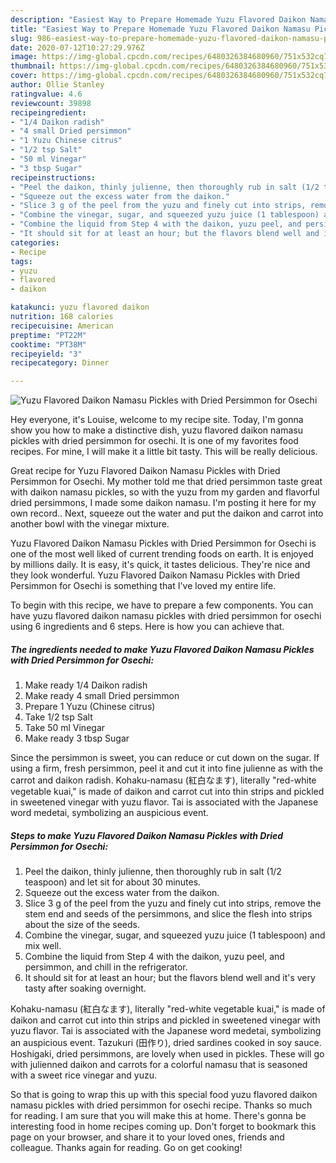 ```yaml
---
description: "Easiest Way to Prepare Homemade Yuzu Flavored Daikon Namasu Pickles with Dried Persimmon for Osechi"
title: "Easiest Way to Prepare Homemade Yuzu Flavored Daikon Namasu Pickles with Dried Persimmon for Osechi"
slug: 986-easiest-way-to-prepare-homemade-yuzu-flavored-daikon-namasu-pickles-with-dried-persimmon-for-osechi
date: 2020-07-12T10:27:29.976Z
image: https://img-global.cpcdn.com/recipes/6480326384680960/751x532cq70/yuzu-flavored-daikon-namasu-pickles-with-dried-persimmon-for-osechi-recipe-main-photo.jpg
thumbnail: https://img-global.cpcdn.com/recipes/6480326384680960/751x532cq70/yuzu-flavored-daikon-namasu-pickles-with-dried-persimmon-for-osechi-recipe-main-photo.jpg
cover: https://img-global.cpcdn.com/recipes/6480326384680960/751x532cq70/yuzu-flavored-daikon-namasu-pickles-with-dried-persimmon-for-osechi-recipe-main-photo.jpg
author: Ollie Stanley
ratingvalue: 4.6
reviewcount: 39898
recipeingredient:
- "1/4 Daikon radish"
- "4 small Dried persimmon"
- "1 Yuzu Chinese citrus"
- "1/2 tsp Salt"
- "50 ml Vinegar"
- "3 tbsp Sugar"
recipeinstructions:
- "Peel the daikon, thinly julienne, then thoroughly rub in salt (1/2 teaspoon) and let sit for about 30 minutes."
- "Squeeze out the excess water from the daikon."
- "Slice 3 g of the peel from the yuzu and finely cut into strips, remove the stem end and seeds of the persimmons, and slice the flesh into strips about the size of the seeds."
- "Combine the vinegar, sugar, and squeezed yuzu juice (1 tablespoon) and mix well."
- "Combine the liquid from Step 4 with the daikon, yuzu peel, and persimmon, and chill in the refrigerator."
- "It should sit for at least an hour; but the flavors blend well and it&#39;s very tasty after soaking overnight."
categories:
- Recipe
tags:
- yuzu
- flavored
- daikon

katakunci: yuzu flavored daikon 
nutrition: 168 calories
recipecuisine: American
preptime: "PT22M"
cooktime: "PT38M"
recipeyield: "3"
recipecategory: Dinner

---
```



![Yuzu Flavored Daikon Namasu Pickles with Dried Persimmon for Osechi](https://img-global.cpcdn.com/recipes/6480326384680960/751x532cq70/yuzu-flavored-daikon-namasu-pickles-with-dried-persimmon-for-osechi-recipe-main-photo.jpg)

Hey everyone, it's Louise, welcome to my recipe site. Today, I'm gonna show you how to make a distinctive dish, yuzu flavored daikon namasu pickles with dried persimmon for osechi. It is one of my favorites food recipes. For mine, I will make it a little bit tasty. This will be really delicious.

Great recipe for Yuzu Flavored Daikon Namasu Pickles with Dried Persimmon for Osechi. My mother told me that dried persimmon taste great with daikon namasu pickles, so with the yuzu from my garden and flavorful dried persimmons, I made some daikon namasu. I&#39;m posting it here for my own record.. Next, squeeze out the water and put the daikon and carrot into another bowl with the vinegar mixture.

Yuzu Flavored Daikon Namasu Pickles with Dried Persimmon for Osechi is one of the most well liked of current trending foods on earth. It is enjoyed by millions daily. It is easy, it's quick, it tastes delicious. They're nice and they look wonderful. Yuzu Flavored Daikon Namasu Pickles with Dried Persimmon for Osechi is something that I've loved my entire life.


To begin with this recipe, we have to prepare a few components. You can have yuzu flavored daikon namasu pickles with dried persimmon for osechi using 6 ingredients and 6 steps. Here is how you can achieve that.

<!--inarticleads1-->

##### The ingredients needed to make Yuzu Flavored Daikon Namasu Pickles with Dried Persimmon for Osechi:

1. Make ready 1/4 Daikon radish
1. Make ready 4 small Dried persimmon
1. Prepare 1 Yuzu (Chinese citrus)
1. Take 1/2 tsp Salt
1. Take 50 ml Vinegar
1. Make ready 3 tbsp Sugar


Since the persimmon is sweet, you can reduce or cut down on the sugar. If using a firm, fresh persimmon, peel it and cut it into fine julienne as with the carrot and daikon radish. Kohaku-namasu (紅白なます), literally &#34;red-white vegetable kuai,&#34; is made of daikon and carrot cut into thin strips and pickled in sweetened vinegar with yuzu flavor. Tai is associated with the Japanese word medetai, symbolizing an auspicious event. 

<!--inarticleads2-->

##### Steps to make Yuzu Flavored Daikon Namasu Pickles with Dried Persimmon for Osechi:

1. Peel the daikon, thinly julienne, then thoroughly rub in salt (1/2 teaspoon) and let sit for about 30 minutes.
1. Squeeze out the excess water from the daikon.
1. Slice 3 g of the peel from the yuzu and finely cut into strips, remove the stem end and seeds of the persimmons, and slice the flesh into strips about the size of the seeds.
1. Combine the vinegar, sugar, and squeezed yuzu juice (1 tablespoon) and mix well.
1. Combine the liquid from Step 4 with the daikon, yuzu peel, and persimmon, and chill in the refrigerator.
1. It should sit for at least an hour; but the flavors blend well and it&#39;s very tasty after soaking overnight.


Kohaku-namasu (紅白なます), literally &#34;red-white vegetable kuai,&#34; is made of daikon and carrot cut into thin strips and pickled in sweetened vinegar with yuzu flavor. Tai is associated with the Japanese word medetai, symbolizing an auspicious event. Tazukuri (田作り), dried sardines cooked in soy sauce. Hoshigaki, dried persimmons, are lovely when used in pickles. These will go with julienned daikon and carrots for a colorful namasu that is seasoned with a sweet rice vinegar and yuzu. 

So that is going to wrap this up with this special food yuzu flavored daikon namasu pickles with dried persimmon for osechi recipe. Thanks so much for reading. I am sure that you will make this at home. There's gonna be interesting food in home recipes coming up. Don't forget to bookmark this page on your browser, and share it to your loved ones, friends and colleague. Thanks again for reading. Go on get cooking!
